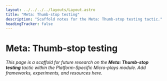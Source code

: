 ```yaml
---
layout: ../../../../layouts/Layout.astro
title: "Meta: Thumb-stop testing"
description: "Scaffold notes for the Meta: Thumb-stop testing tactic."
headingTracker: false
---
```

# Meta: Thumb-stop testing

_This page is a scaffold for future research on the **Meta: Thumb-stop testing** tactic within the Platform-Specific Micro-plays module. Add frameworks, experiments, and resources here._
